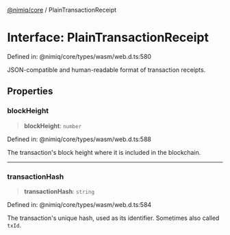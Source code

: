 [@nimiq/core](../globals.md) / PlainTransactionReceipt

# Interface: PlainTransactionReceipt

Defined in: @nimiq/core/types/wasm/web.d.ts:580

JSON-compatible and human-readable format of transaction receipts.

## Properties

### blockHeight

> **blockHeight**: `number`

Defined in: @nimiq/core/types/wasm/web.d.ts:588

The transaction\'s block height where it is included in the blockchain.

***

### transactionHash

> **transactionHash**: `string`

Defined in: @nimiq/core/types/wasm/web.d.ts:584

The transaction\'s unique hash, used as its identifier. Sometimes also called `txId`.
